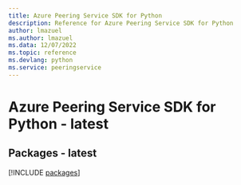 ```yaml
---
title: Azure Peering Service SDK for Python
description: Reference for Azure Peering Service SDK for Python
author: lmazuel
ms.author: lmazuel
ms.data: 12/07/2022
ms.topic: reference
ms.devlang: python
ms.service: peeringservice
---
```

# Azure Peering Service SDK for Python - latest
## Packages - latest
[!INCLUDE [packages](peering-service-index.md)]